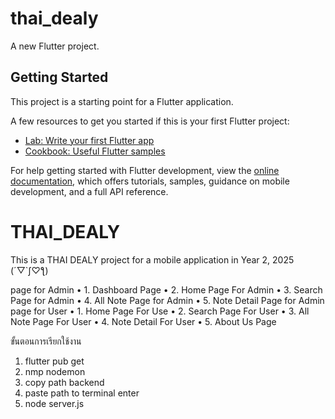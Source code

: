 # thai_dealy

A new Flutter project.

## Getting Started

This project is a starting point for a Flutter application.

A few resources to get you started if this is your first Flutter project:

- [Lab: Write your first Flutter app](https://docs.flutter.dev/get-started/codelab)
- [Cookbook: Useful Flutter samples](https://docs.flutter.dev/cookbook)

For help getting started with Flutter development, view the
[online documentation](https://docs.flutter.dev/), which offers tutorials,
samples, guidance on mobile development, and a full API reference.

# THAI_DEALY
This is a THAI DEALY project for a mobile application in Year 2, 2025 (´▽`ʃ♡ƪ)

page for Admin
• 1. Dashboard Page 
• 2. Home Page For Admin 
• 3. Search Page for Admin 
• 4. All Note Page for Admin 
• 5. Note Detail Page for Admin 
page for User 
• 1. Home Page For Use 
• 2. Search Page For User 
• 3. All Note Page For User 
• 4. Note Detail For User 
• 5. About Us Page

ขั้นตอนการเรียกใช้งาน
1. flutter pub get
2. nmp nodemon
3. copy path backend
4. paste path to terminal enter
5. node server.js

